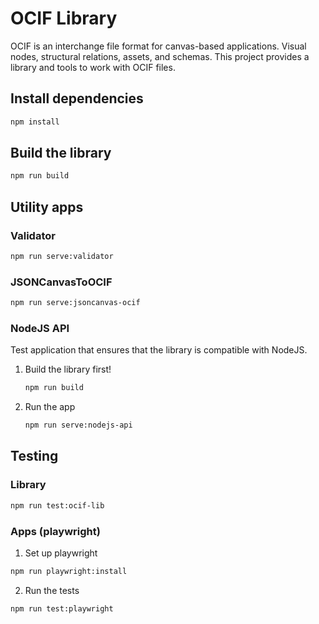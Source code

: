 # OCIF Library

OCIF is an interchange file format for canvas-based applications. Visual nodes, structural relations, assets, and schemas. This project provides a library and tools to work with OCIF files.

## Install dependencies

```bash
npm install
```

## Build the library

```bash
npm run build
```

## Utility apps

### Validator

```bash
npm run serve:validator
```

### JSONCanvasToOCIF

```bash
npm run serve:jsoncanvas-ocif
```

### NodeJS API

Test application that ensures that the library is compatible with NodeJS.

1. Build the library first!

   ```bash
   npm run build
   ```

2. Run the app

   ```bash
   npm run serve:nodejs-api
   ```

## Testing

### Library

```bash
npm run test:ocif-lib
```

### Apps (playwright)

1. Set up playwright

```bash
npm run playwright:install
```

2. Run the tests

```bash
npm run test:playwright
```
